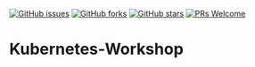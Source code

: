 [![GitHub issues](https://img.shields.io/github/issues/TrainingByPackt/Kubernetes-Workshop.svg)](https://github.com/TrainingByPackt/Kubernetes-Workshop/issues)
[![GitHub forks](https://img.shields.io/github/forks/TrainingByPackt/Kubernetes-Workshop)](https://github.com/TrainingByPackt/Kubernetes-Workshop/network)
[![GitHub stars](https://img.shields.io/github/stars/TrainingByPackt/Kubernetes-Workshop.svg)](https://github.com/TrainingByPackt/Kubernetes-Workshop/stargazers)
[![PRs Welcome](https://img.shields.io/badge/PRs-welcome-brightgreen.svg)](https://github.com/TrainingByPackt/Kubernetes-Workshop/pulls)

# Kubernetes-Workshop
